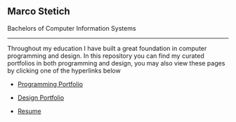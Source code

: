 ## Marco Stetich 
Bachelors of Computer Information Systems

---
Throughout my education I have built a great foundation in computer programming and design. In this repository you can find my curated portfolios in both programming and design, you may also view these pages by clicking one of the hyperlinks below

- [Programming Portfolio](https://github.com/6oku/resume-portfolio/tree/main/ProgrammingPortfolio)

- [Design Portfolio](https://github.com/6oku/resume-portfolio/tree/main/DesignPortfolio)

- [Resume](../resume-portfolio/RESUME2022.pdf)


